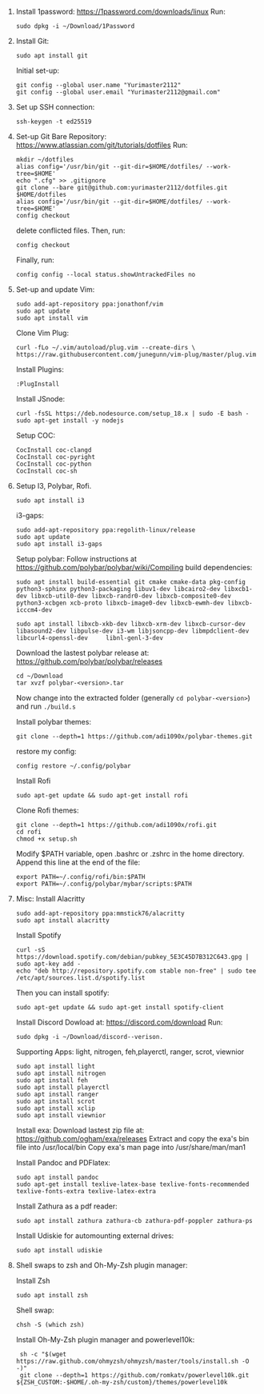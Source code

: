1. Install 1password:
   https://1password.com/downloads/linux
   Run: 
   ``` 
   sudo dpkg -i ~/Download/1Password 
   ```
2. Install Git:
   ``` 
   sudo apt install git 
   ```
   Initial set-up:
   ```
   git config --global user.name "Yurimaster2112"
   git config --global user.email "Yurimaster2112@gmail.com"
   ```
3. Set up SSH connection:
   ``` 
   ssh-keygen -t ed25519
   ```
5. Set-up Git Bare Repository:
   https://www.atlassian.com/git/tutorials/dotfiles
   Run: 
   ``` 
   mkdir ~/dotfiles
   alias config='/usr/bin/git --git-dir=$HOME/dotfiles/ --work-tree=$HOME'
   echo ".cfg" >> .gitignore
   git clone --bare git@github.com:yurimaster2112/dotfiles.git $HOME/dotfiles
   alias config='/usr/bin/git --git-dir=$HOME/dotfiles/ --work-tree=$HOME'
   config checkout 
   ```
   delete conflicted files. Then, run: 
   ``` 
   config checkout
   ```
   
   Finally, run: 
   ``` 
   config config --local status.showUntrackedFiles no 
   ```
   
6. Set-up and update Vim:
   ``` 
   sudo add-apt-repository ppa:jonathonf/vim
   sudo apt update
   sudo apt install vim
   ```
 
   Clone Vim Plug:
   ``` 
   curl -fLo ~/.vim/autoload/plug.vim --create-dirs \
   https://raw.githubusercontent.com/junegunn/vim-plug/master/plug.vim
   ```
   Install Plugins:
    ``` 
    :PlugInstall
    ```
    
   Install JSnode:
    ```
    curl -fsSL https://deb.nodesource.com/setup_18.x | sudo -E bash -
    sudo apt-get install -y nodejs
    ```
   Setup COC:
    ``` 
    CocInstall coc-clangd
    CocInstall coc-pyright
    CocInstall coc-python
    CocInstall coc-sh
    ```
7. Setup I3, Polybar, Rofi.
    ```
    sudo apt install i3
    ```
   i3-gaps:
    ```
    sudo add-apt-repository ppa:regolith-linux/release
    sudo apt update
    sudo apt install i3-gaps
    ```
    
   Setup polybar:
    Follow instructions at https://github.com/polybar/polybar/wiki/Compiling
    build dependencies:
    ```
    sudo apt install build-essential git cmake cmake-data pkg-config python3-sphinx python3-packaging libuv1-dev libcairo2-dev libxcb1-dev libxcb-util0-dev libxcb-randr0-dev libxcb-composite0-dev python3-xcbgen xcb-proto libxcb-image0-dev libxcb-ewmh-dev libxcb-icccm4-dev
    
    sudo apt install libxcb-xkb-dev libxcb-xrm-dev libxcb-cursor-dev libasound2-dev libpulse-dev i3-wm libjsoncpp-dev libmpdclient-dev libcurl4-openssl-dev     libnl-genl-3-dev
    ```
    Download the lastest polybar release at: https://github.com/polybar/polybar/releases
    ``` 
    cd ~/Download
    tar xvzf polybar-<version>.tar
    ```
    
    Now change into the extracted folder (generally `cd polybar-<version>`) and run `./build.s`
    
    Install polybar themes:
    ```
    git clone --depth=1 https://github.com/adi1090x/polybar-themes.git
    ```
    restore my config:
    ```
    config restore ~/.config/polybar
    ```
    
   Install Rofi
    ```
    sudo apt-get update && sudo apt-get install rofi
    ```
    Clone Rofi themes:
    ```
    git clone --depth=1 https://github.com/adi1090x/rofi.git
    cd rofi
    chmod +x setup.sh
    ```

    Modify $PATH variable, open .bashrc or .zshrc in the home directory. Append this line at the end of the file:
    ```
    export PATH=~/.config/rofi/bin:$PATH
    export PATH=~/.config/polybar/mybar/scripts:$PATH
    ```
8. Misc: 
   Install Alacritty
    ```
    sudo add-apt-repository ppa:mmstick76/alacritty 
    sudo apt install alacritty
    ```
   Install Spotify
    ```
    curl -sS https://download.spotify.com/debian/pubkey_5E3C45D7B312C643.gpg | sudo apt-key add - 
    echo "deb http://repository.spotify.com stable non-free" | sudo tee /etc/apt/sources.list.d/spotify.list
    ```
    Then you can install spotify:
    ```
    sudo apt-get update && sudo apt-get install spotify-client
    ```
   Install Discord 
    Dowload at: https://discord.com/download
    Run:
    ```
    sudo dpkg -i ~/Download/discord--verison.
    ```
    Supporting Apps: light, nitrogen, feh,playerctl, ranger, scrot, viewnior
    ```
    sudo apt install light
    sudo apt install nitrogen
    sudo apt install feh
    sudo apt install playerctl
    sudo apt install ranger
    sudo apt install scrot
    sudo apt install xclip
    sudo apt install viewnior
    ```
   Install exa:
    Download lastest zip file at: https://github.com/ogham/exa/releases
    Extract and copy the exa's bin file into /usr/local/bin
    Copy exa's man page into /usr/share/man/man1

   Install Pandoc and PDFlatex:
    ```
    sudo apt install pandoc
    sudo apt-get install texlive-latex-base texlive-fonts-recommended texlive-fonts-extra texlive-latex-extra
    ```
    Install Zathura as a pdf reader:
    ```
    sudo apt install zathura zathura-cb zathura-pdf-poppler zathura-ps
    ``` 
   Install Udiskie for automounting external drives:
    ```
    sudo apt install udiskie
    ```
9. Shell swaps to zsh and Oh-My-Zsh plugin manager:

   Install Zsh
    ```
    sudo apt install zsh
    ```
   Shell swap:
    ```
    chsh -S (which zsh)
    ```
   Install Oh-My-Zsh plugin manager and powerlevel10k:
   ```
    sh -c "$(wget https://raw.github.com/ohmyzsh/ohmyzsh/master/tools/install.sh -O -)"
    git clone --depth=1 https://github.com/romkatv/powerlevel10k.git ${ZSH_CUSTOM:-$HOME/.oh-my-zsh/custom}/themes/powerlevel10k
   ```
